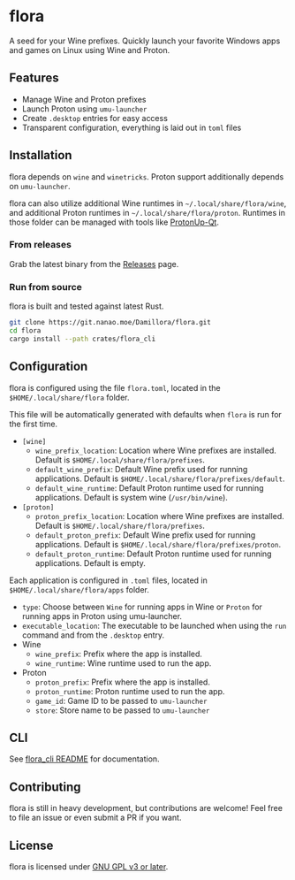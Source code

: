 # flora

A seed for your Wine prefixes. Quickly launch your favorite Windows apps and games on Linux using Wine and Proton.

## Features

* Manage Wine and Proton prefixes 
* Launch Proton using `umu-launcher`
* Create `.desktop` entries for easy access
* Transparent configuration, everything is laid out in `toml` files

## Installation

flora depends on `wine` and `winetricks`. Proton support additionally depends on `umu-launcher`.

flora can also utilize additional Wine runtimes in `~/.local/share/flora/wine`, and additional Proton runtimes in `~/.local/share/flora/proton`.
Runtimes in those folder can be managed with tools like [ProtonUp-Qt](https://github.com/DavidoTek/ProtonUp-Qt).

### From releases

Grab the latest binary from the [Releases](https://github.com/Damillora/flora) page.

### Run from source

flora is built and tested against latest Rust.

```sh
git clone https://git.nanao.moe/Damillora/flora.git
cd flora
cargo install --path crates/flora_cli
```

## Configuration

flora is configured using the file `flora.toml`, located in the `$HOME/.local/share/flora` folder. 

This file will be automatically generated with defaults when `flora` is run for the first time.

* `[wine]`
  * `wine_prefix_location`: Location where Wine prefixes are installed. Default is `$HOME/.local/share/flora/prefixes`.
  * `default_wine_prefix`: Default Wine prefix used for running applications. Default is `$HOME/.local/share/flora/prefixes/default`.
  * `default_wine_runtime`: Default Proton runtime used for running applications. Default is system wine (`/usr/bin/wine`).
* `[proton]`
  * `proton_prefix_location`: Location where Wine prefixes are installed. Default is `$HOME/.local/share/flora/prefixes`.
  * `default_proton_prefix`: Default Wine prefix used for running applications. Default is `$HOME/.local/share/flora/prefixes/proton`.
  * `default_proton_runtime`: Default Proton runtime used for running applications. Default is empty.


Each application is configured in `.toml` files, located in `$HOME/.local/share/flora/apps` folder.
* `type`: Choose between `Wine` for running apps in Wine or `Proton` for running apps in Proton using umu-launcher.
* `executable_location`: The executable to be launched when using the `run` command and from the `.desktop` entry.
* Wine
  * `wine_prefix`: Prefix where the app is installed.
  * `wine_runtime`: Wine runtime used to run the app.
* Proton
  * `proton_prefix`: Prefix where the app is installed.
  * `proton_runtime`: Proton runtime used to run the app.
  * `game_id`: Game ID to be passed to `umu-launcher`
  * `store`: Store name to be passed to `umu-launcher`

## CLI 

See [flora_cli README](crates/flora_cli/README.md) for documentation.

## Contributing

flora is still in heavy development, but contributions are welcome! Feel free to file an issue or even submit a PR if you want.

## License

flora is licensed under [GNU GPL v3 or later](LICENSE).
